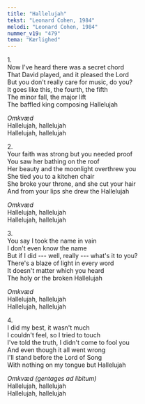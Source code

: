 ```yaml
---
title: "Hallelujah"
tekst: "Leonard Cohen, 1984"
melodi: "Leonard Cohen, 1984"
nummer_v19: "479"
tema: "Kærlighed"
---
```


1\.\
Now I've heard there was a secret chord\
That David played, and it pleased the Lord\
But you don't really care for music, do you?\
It goes like this, the fourth, the fifth\
The minor fall, the major lift\
The baffled king composing Hallelujah

*Omkvæd*\
Hallelujah, hallelujah\
Hallelujah, hallelujah

2\.\
Your faith was strong but you needed proof\
You saw her bathing on the roof\
Her beauty and the moonlight overthrew you\
She tied you to a kitchen chair\
She broke your throne, and she cut your hair\
And from your lips she drew the Hallelujah

*Omkvæd*\
Hallelujah, hallelujah\
Hallelujah, hallelujah

3\.\
You say I took the name in vain\
I don't even know the name\
But if I did --- well, really --- what's it to you?\
There's a blaze of light in every word\
It doesn't matter which you heard\
The holy or the broken Hallelujah

*Omkvæd*\
Hallelujah, hallelujah\
Hallelujah, hallelujah

4\.\
I did my best, it wasn't much\
I couldn't feel, so I tried to touch\
I've told the truth, I didn't come to fool you\
And even though it all went wrong\
I'll stand before the Lord of Song\
With nothing on my tongue but Hallelujah

*Omkvæd (gentages ad libitum)*\
Hallelujah, hallelujah\
Hallelujah, hallelujah